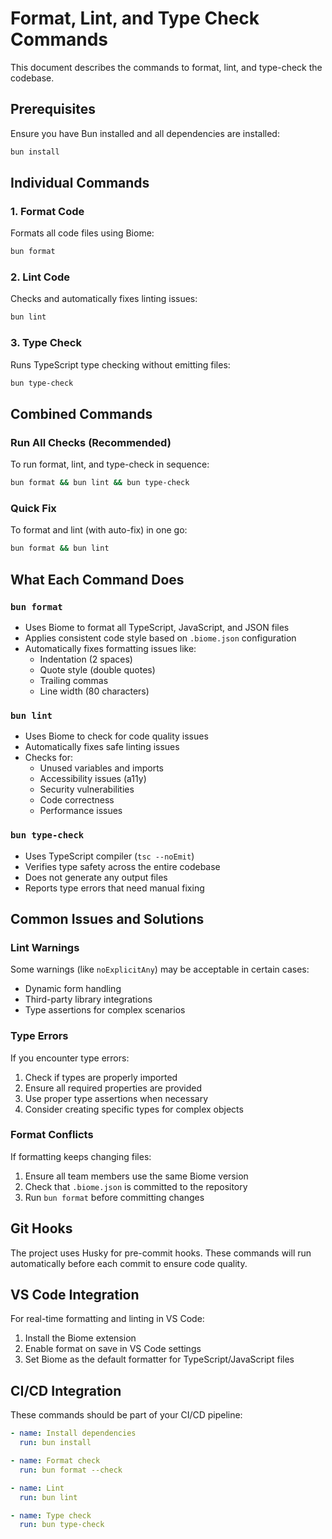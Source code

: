 # Format, Lint, and Type Check Commands

This document describes the commands to format, lint, and type-check the codebase.

## Prerequisites

Ensure you have Bun installed and all dependencies are installed:
```bash
bun install
```

## Individual Commands

### 1. Format Code
Formats all code files using Biome:
```bash
bun format
```

### 2. Lint Code
Checks and automatically fixes linting issues:
```bash
bun lint
```

### 3. Type Check
Runs TypeScript type checking without emitting files:
```bash
bun type-check
```

## Combined Commands

### Run All Checks (Recommended)
To run format, lint, and type-check in sequence:
```bash
bun format && bun lint && bun type-check
```

### Quick Fix
To format and lint (with auto-fix) in one go:
```bash
bun format && bun lint
```

## What Each Command Does

### `bun format`
- Uses Biome to format all TypeScript, JavaScript, and JSON files
- Applies consistent code style based on `.biome.json` configuration
- Automatically fixes formatting issues like:
  - Indentation (2 spaces)
  - Quote style (double quotes)
  - Trailing commas
  - Line width (80 characters)

### `bun lint`
- Uses Biome to check for code quality issues
- Automatically fixes safe linting issues
- Checks for:
  - Unused variables and imports
  - Accessibility issues (a11y)
  - Security vulnerabilities
  - Code correctness
  - Performance issues

### `bun type-check`
- Uses TypeScript compiler (`tsc --noEmit`)
- Verifies type safety across the entire codebase
- Does not generate any output files
- Reports type errors that need manual fixing

## Common Issues and Solutions

### Lint Warnings
Some warnings (like `noExplicitAny`) may be acceptable in certain cases:
- Dynamic form handling
- Third-party library integrations
- Type assertions for complex scenarios

### Type Errors
If you encounter type errors:
1. Check if types are properly imported
2. Ensure all required properties are provided
3. Use proper type assertions when necessary
4. Consider creating specific types for complex objects

### Format Conflicts
If formatting keeps changing files:
1. Ensure all team members use the same Biome version
2. Check that `.biome.json` is committed to the repository
3. Run `bun format` before committing changes

## Git Hooks

The project uses Husky for pre-commit hooks. These commands will run automatically before each commit to ensure code quality.

## VS Code Integration

For real-time formatting and linting in VS Code:
1. Install the Biome extension
2. Enable format on save in VS Code settings
3. Set Biome as the default formatter for TypeScript/JavaScript files

## CI/CD Integration

These commands should be part of your CI/CD pipeline:
```yaml
- name: Install dependencies
  run: bun install

- name: Format check
  run: bun format --check

- name: Lint
  run: bun lint

- name: Type check
  run: bun type-check
```